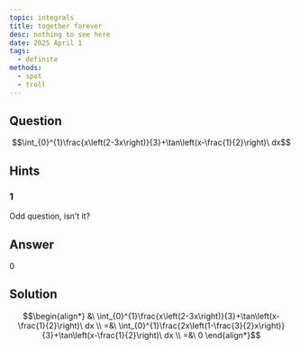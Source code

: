 ```yaml
---
topic: integrals
title: together forever
desc: nothing to see here
date: 2025 April 1
tags:
  - definite
methods:
  - spot
  - troll
---
```



## Question
```math
\int_{0}^{1}\frac{x\left(2-3x\right)}{3}+\tan\left(x-\frac{1}{2}\right)\ dx
```


## Hints

### 1
Odd question, isn’t it?


## Answer
$0$


## Solution

```math
\begin{align*}
  &\ \int_{0}^{1}\frac{x\left(2-3x\right)}{3}+\tan\left(x-\frac{1}{2}\right)\ dx
  \\ =&\ \int_{0}^{1}\frac{2x\left(1-\frac{3}{2}x\right)}{3}+\tan\left(x-\frac{1}{2}\right)\ dx
  \\ =&\ 0
\end{align*}
```
